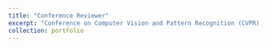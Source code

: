 ```yaml
---
title: "Conference Reviewer"
excerpt: "Conference on Computer Vision and Pattern Recognition (CVPR) <br/> European Conference on Computer Vision (ECCV) <br/> International Conference on Digital Image Computing: Techniques and Applications (DICTA)"
collection: portfolio
---
```

